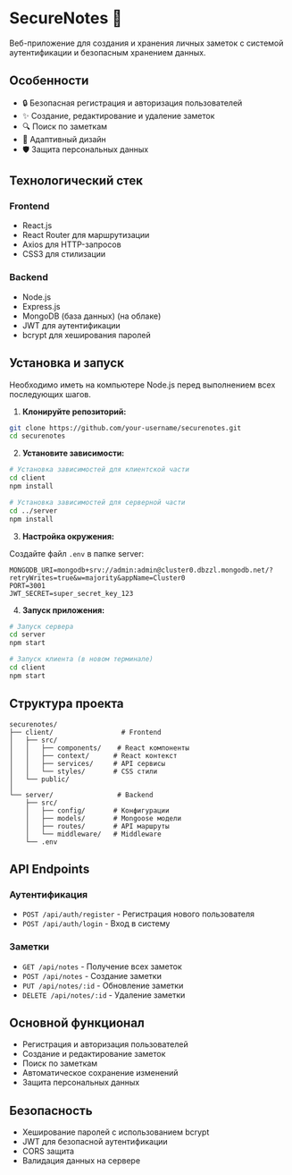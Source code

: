 # SecureNotes 📝

Веб-приложение для создания и хранения личных заметок с системой аутентификации и безопасным хранением данных.

## Особенности

- 🔒 Безопасная регистрация и авторизация пользователей
- ✨ Создание, редактирование и удаление заметок
- 🔍 Поиск по заметкам
- 📱 Адаптивный дизайн
- 🛡️ Защита персональных данных

## Технологический стек

### Frontend
- React.js
- React Router для маршрутизации
- Axios для HTTP-запросов
- CSS3 для стилизации

### Backend
- Node.js
- Express.js
- MongoDB (база данных) (на облаке)
- JWT для аутентификации
- bcrypt для хеширования паролей

## Установка и запуск
Необходимо иметь на компьютере Node.js перед выполнением всех последующих шагов.

1. **Клонируйте репозиторий:**
```bash
git clone https://github.com/your-username/securenotes.git
cd securenotes
```

2. **Установите зависимости:**
```bash
# Установка зависимостей для клиентской части
cd client
npm install

# Установка зависимостей для серверной части
cd ../server
npm install
```

3. **Настройка окружения:**

Создайте файл `.env` в папке server:
```env
MONGODB_URI=mongodb+srv://admin:admin@cluster0.dbzzl.mongodb.net/?retryWrites=true&w=majority&appName=Cluster0
PORT=3001
JWT_SECRET=super_secret_key_123
```

4. **Запуск приложения:**
```bash
# Запуск сервера
cd server
npm start

# Запуск клиента (в новом терминале)
cd client
npm start
```

## Структура проекта

```
securenotes/
├── client/                 # Frontend
│   ├── src/
│   │   ├── components/    # React компоненты
│   │   ├── context/      # React контекст
│   │   ├── services/     # API сервисы
│   │   └── styles/       # CSS стили
│   └── public/
│
└── server/                # Backend
    ├── src/
    │   ├── config/       # Конфигурации
    │   ├── models/       # Mongoose модели
    │   ├── routes/       # API маршруты
    │   └── middleware/   # Middleware
    └── .env
```

## API Endpoints

### Аутентификация
- `POST /api/auth/register` - Регистрация нового пользователя
- `POST /api/auth/login` - Вход в систему

### Заметки
- `GET /api/notes` - Получение всех заметок
- `POST /api/notes` - Создание заметки
- `PUT /api/notes/:id` - Обновление заметки
- `DELETE /api/notes/:id` - Удаление заметки

## Основной функционал

- Регистрация и авторизация пользователей
- Создание и редактирование заметок
- Поиск по заметкам
- Автоматическое сохранение изменений
- Защита персональных данных

## Безопасность

- Хеширование паролей с использованием bcrypt
- JWT для безопасной аутентификации
- CORS защита
- Валидация данных на сервере
